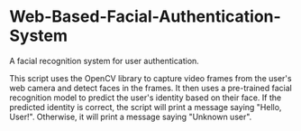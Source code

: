 # Web-Based-Facial-Authentication-System
A facial recognition system for user authentication.

This script uses the OpenCV library to capture video frames from the user's web camera and detect faces in the frames. It then uses a pre-trained facial recognition model to predict the user's identity based on their face. If the predicted identity is correct, the script will print a message saying "Hello, User!". Otherwise, it will print a message saying "Unknown user".
